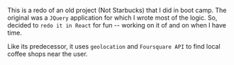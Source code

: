 This is a redo of an old project (Not Starbucks) that I did in boot camp. The original was a `JQuery` application for which I wrote most of the logic. So, decided to `redo it in React` for fun -- working on it of and on when I have time.

Like its predecessor, it uses  `geolocation` and `Foursquare API` to find local coffee shops near the user.